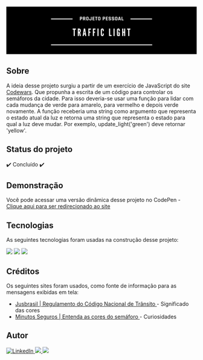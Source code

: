 ![banner-projeto](./.github/banner-traffic-light.png)

## **Sobre**
A ideia desse projeto surgiu a partir de um exercício de JavaScript do site [Codewars](https://www.codewars.com/kata/58649884a1659ed6cb000072/train/javascript).
Que propunha a escrita de um código para controlar os semáforos da cidade. Para isso deveria-se usar uma função para lidar com cada mudança de verde para amarelo, para vermelho e depois verde novamente.
A função receberia uma string como argumento que representa o estado atual da luz e retorna uma string que representa o estado para qual a luz deve mudar.
Por exemplo, update_light('green') deve retornar 'yellow'.  

## **Status do projeto**
:heavy_check_mark: Concluído :heavy_check_mark:

## **Demonstração**
Você pode acessar uma versão dinâmica desse projeto no CodePen - [Clique aqui para ser redirecionado ao site](https://codepen.io/suhlimakz/project/editor/ZBmLvz  )

## **Tecnologias**
As seguintes tecnologias foram usadas na construção desse projeto:

<img src="https://img.shields.io/static/v1?label=&message=HTML&color=ffe0cc&style=flat&logo=html5"/>
<img src="https://img.shields.io/static/v1?label=&message=CSS&color=d6e0f5&style=flat&logo=CSS3&logoColor=blue"/>
<img src="https://img.shields.io/static/v1?label=&message=JavaScript&color=ffffcc&style=flat&logo=JavaScript&logoColor=yellow"/>


## **Créditos**
Os seguintes sites foram usados, como fonte de informação para as mensagens exibidas em tela:
- [Jusbrasil | Regulamento do Código Nacional de Trânsito ](https://www.jusbrasil.com.br/topicos/12005222/artigo-71-do-decreto-n-62127-de-16-de-janeiro-de-1968) - Significado das cores
- [Minutos Seguros | Entenda as cores do semáforo ](https://www.minutoseguros.com.br/blog/entenda-as-cores-do-semaforo/) - Curiosidades

## **Autor**

<a href="https://www.linkedin.com/in/suelenlimac/" target="_blank">
	<img src="https://img.shields.io/badge/LinkedIn-%230077B5.svg?&style=flat&logo=linkedin&logoColor=white" alt="LinkedIn">
</a>

<a href="https://www.codewars.com/users/suhlimakz" target="_blank">
<img src="https://img.shields.io/static/v1?label=&message=Codewars&color=ff751a&style=flat&logo=Codewars&logoColor=white"/>

<a href="https://codepen.io/suhlimakz" target="_blank">
<img src="https://img.shields.io/static/v1?label=&message=CodePen&color=000000&style=flat&logo=CodePen&logoColor=white"/>




